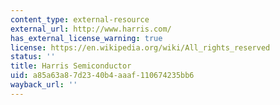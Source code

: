 ```yaml
---
content_type: external-resource
external_url: http://www.harris.com/
has_external_license_warning: true
license: https://en.wikipedia.org/wiki/All_rights_reserved
status: ''
title: Harris Semiconductor
uid: a85a63a8-7d23-40b4-aaaf-110674235bb6
wayback_url: ''
---
```

